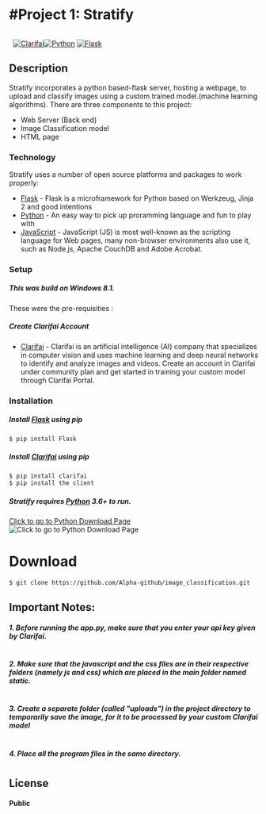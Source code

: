 #  #Project 1: Stratify
######
&nbsp;
[![Clarifai](https://res-1.cloudinary.com/crunchbase-production/image/upload/c_lpad,h_256,w_256,f_auto,q_auto:eco/x2d9xny0gatskd34eait)](https://nodesource.com/products/nsolid)[![Python](https://www.cupaya.com/wp-content/uploads/2017/09/python-logo.png)](https://nodesource.com/products/nsolid)
[![Flask](https://cdn-images-1.medium.com/max/1150/1*0G5zu7CnXdMT9pGbYUTQLQ.png)](https://nodesource.com/products/nsolid)


## Description
Stratify incorporates a python based-flask server, hosting a webpage, to upload and classify images using a custom trained model.(machine learning algorithms). 
There are three components to this project:

  - Web Server (Back end)
  - Image Classification model
  - HTML page 

### Technology

Stratify uses a number of open source platforms and packages to work properly:

* [Flask] - Flask is a microframework for Python based on Werkzeug, Jinja 2 and good intentions
* [Python] - An easy way to pick up proramming language and fun to play with
* [JavaScript] - JavaScript (JS) is most well-known as the scripting language for Web pages, many non-browser environments also use it, such as Node.js, Apache CouchDB and Adobe Acrobat.


### Setup

##### This was build on Windows 8.1.

These were the pre-requisities :

##### Create Clarifai Account
* [Clarifai] - Clarifai is an artificial intelligence (AI) company that specializes in computer vision and uses machine learning and deep neural networks to identify and analyze images and videos. Create an account in Clarifai under community plan and get started in training your custom model through Clarifai Portal.

### Installation
##### Install [Flask] using pip
```sh
$ pip install Flask
```
##### Install [Clarifai] using pip
```sh
$ pip install clarifai
$ pip install the client
```
##### Stratify requires [Python](https://www.python.org/) 3.6+ to run.

[Click to go to Python Download Page]
![Click to go to Python Download Page](https://www.cupaya.com/wp-content/uploads/2017/09/python-logo.png)

# Download
```sh
$ git clone https://github.com/Alpha-github/image_classification.git
```


## Important Notes:
 ##### 1. Before running the app.py, make sure that you enter your api key given by Clarifai.
 #
 ##### 2. Make sure that the javascript and the css files are in their respective folders (namely js and css) which are placed in the main folder named static.
 #
 ##### 3. Create a separate folder (called "uploads") in the project directory to temporarily save the image, for it to be processed by your custom Clarifai model
 #
 ##### 4. Place all the program files in the same directory.
#
## License
#### Public


   [Clarifai]: <https://www.clarifai.com/>
   [Python]: <https://www.python.org/>
   [Flask]: <http://flask.pocoo.org/>
   [JavaScript]: <https://www.javascript.com/>
   [Click to go to Python Download Page]: <https://www.python.org/downloads/>
   
  
